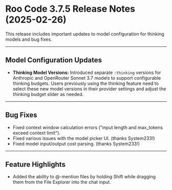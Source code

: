 # Roo Code 3.7.5 Release Notes (2025-02-26)

This release includes important updates to model configuration for thinking models and bug fixes.

---

## Model Configuration Updates

*   **Thinking Model Versions:** Introduced separate `:thinking` versions for Anthropic and OpenRouter Sonnet 3.7 models to support configurable thinking budgets. Users previously using the thinking feature need to select these new model versions in their provider settings and adjust the thinking budget slider as needed.

---

## Bug Fixes

*   Fixed context window calculation errors ("input length and max_tokens exceed context limit").
*   Fixed various issues with the model picker UI. (thanks System233!)
*   Fixed model input/output cost parsing. (thanks System233!)

---

## Feature Highlights

*   Added the ability to @-mention files by holding Shift while dragging them from the File Explorer into the chat input.